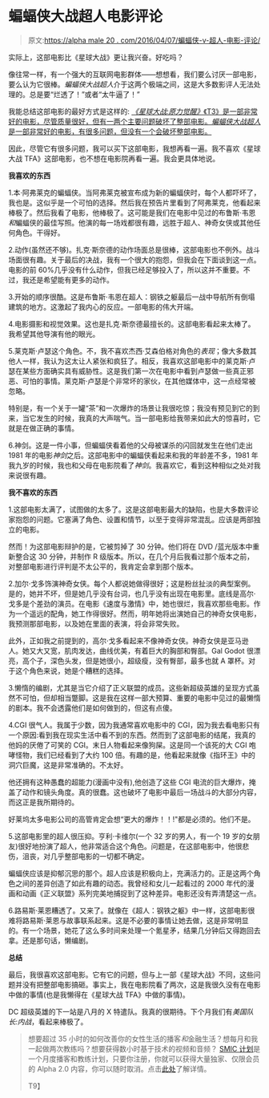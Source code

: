# 蝙蝠侠大战超人电影评论

> 原文:[https://alpha male 20 . com/2016/04/07/蝙蝠侠-v-超人-电影-评论/](https://alphamale20.com/2016/04/07/batman-v-superman-movie-review/)

实际上，这部电影比《星球大战》更让我兴奋。好吃吗？

像往常一样，有一个强大的互联网电影群体——想想看，我们要么讨厌一部电影，要么认为它很棒。*蝙蝠侠大战超人*介于这两个极端之间，这是大多数影评人无法处理的。总是要“烂透了！”或者“太牛逼了！”

我能总结这部电影的最好方式是这样的: [*《星球大战:原力觉醒》*《T3》是一部非常好的电影，尽管质量很好，但有一两个主要问题破坏了整部电影。*蝙蝠侠大战超人*是一部非常好的电影，有很多问题，但没有一个会破坏整部电影。](https://calebjonesblog.com/movie-review-star-wars-force-awakens/)

因此，尽管它有很多问题，我可以买下这部电影，我想再看一遍。我不喜欢《星球大战 TFA》这部电影，也不想在电影院再看一遍。我会更具体地说。

**我喜欢的东西**

1.本·阿弗莱克的蝙蝠侠。当阿弗莱克被宣布成为新的蝙蝠侠时，每个人都吓坏了，我也是。这似乎是一个可怕的选择。然后我在预告片里看到了阿弗莱克，他看起来棒极了。然后我看了电影，他棒极了。这可能是我们在电影中见过的布鲁斯·韦恩*和*蝙蝠侠的最佳写照。他演的每一场戏都很有趣，远胜于超人、神奇女侠或其他任何角色。干得好。

2.动作(虽然还不够)。扎克·斯奈德的动作场面总是很棒，这部电影也不例外。战斗场面很有趣。关于最后的决战，我有一个很大的抱怨，但我会在下面谈到这一点。电影的前 60%几乎没有什么动作，但我已经足够投入了，所以这并不重要。不过，我还是希望能有更多的动作。

3.开始的顺序很酷。这是布鲁斯·韦恩在超人：钢铁之躯最后一战中导航所有倒塌建筑的地方。这激起了我内心的反应。一部电影的伟大开端。

4.电影摄影和视觉效果。这也是扎克·斯奈德最擅长的。这部电影看起来太棒了。我希望其他导演有他的眼光。

5.莱克斯·卢瑟这个角色。不，我不喜欢杰西·艾森伯格对角色的*表现*；像大多数其他人一样，我认为这太让人紧张和疯狂了。相反，我喜欢这部电影中的莱克斯·卢瑟在某些方面确实具有威胁性。这是我们第一次在电影中看到卢瑟做一些真正邪恶、可怕的事情。莱克斯·卢瑟是个非常坏的家伙，在其他媒体中，这一点经常被忽略。

特别是，有一个关于一罐“茶”和一次爆炸的场景让我很吃惊；我没有预见到它的到来，当它发生的时候，我真的大声喘气。当一部电影给我带来如此大的惊喜时，它就是在做正确的事情。

6.神剑。这是一件小事，但蝙蝠侠看着他的父母被谋杀的闪回就发生在他们走出 1981 年的电影*神剑*之后。这部电影中的蝙蝠侠看起来和我的年龄差不多，1981 年我九岁的时候，我也和父母在电影院看了*神剑*。我喜欢它，看到这种相似之处对我来说很有趣。

**我不喜欢的东西**

1.这部电影太满了，试图做的太多了。这是这部电影最大的缺陷，也是大多数评论家抱怨的问题。它塞满了角色、设置和情节，以至于变得非常混乱。应该是两部独立的电影。

然而！为这部电影辩护的是，它被剪掉了 30 分钟。他们将在 DVD /蓝光版本中重新整合这 30 分钟，并制作 R 级版本。所以，在几个月后我看过那个版本之前，对整部电影进行评判是不太公平的，我肯定会拿到那个版本。

2.加尔·戈多饰演神奇女侠。每个人都说她做得很好；这是粉丝扯淡的典型案例。是的，她并不坏，但是她几乎没有台词，也几乎没有出现在电影里。底线是高尔·戈多是个差劲的演员。在电影《速度与激情》中，她也很烂，我喜欢那些电影。作为一个遥远的配角，她工作得很好。然而，明年她将出演她自己的神奇女侠电影，我预测那部电影，以及她在里面的表演，将会非常失败。

此外，正如我之前提到的，高尔·戈多看起来不像神奇女侠。神奇女侠是亚马逊人。她又大又宽，肌肉发达，曲线优美，有着巨大的胸部和臀部。Gal Godot 很漂亮，高个子，深色头发，但是她很小，超级瘦，没有臀部，最多也就 A 罩杯。对于这个角色来说，她是个糟糕的选择。

3.懒惰的编剧，尤其是当它介绍了正义联盟的成员。这些新超级英雄的呈现方式虽然不可怕，但却相当蹩脚。这是我在这样一部大预算、重要的电影中见过的最懒惰的剧本。我不会透露他们是如何做到的，但这有点傻。

4.CGI 很气人。我属于少数，因为我通常喜欢电影中的 CGI，因为我去看电影只有一个原因:看到我在现实生活中看不到的东西。然而到了这部电影的结尾，我真的他妈的厌倦了可笑的 CGI。末日人物看起来像狗屎。这是同一个该死的大 CGI 咆哮怪物，我们已经看到了大约 100 倍。有趣的是，他看起来就像《指环王》中的洞穴巨魔，这是非常准确的。不太好。

他还拥有这种愚蠢的超能力(漫画中没有),他创造了这些 CGI 电流的巨大爆炸，掩盖了动作和镜头角度。真的很蠢。这也破坏了电影中最后一场战斗的大部分内容，而这正是我所期待的。

好莱坞太多电影公司的高管肯定会想“更大的爆炸！！!"都是必须的。他们不是。

5.这部电影里的超人很压抑。亨利·卡维尔(一个 32 岁的男人，有一个 19 岁的女朋友)很好地扮演了超人，他非常适合这个角色。问题是，在这部电影中，他很悲伤，沮丧，对几乎整部电影的一切都不确定。

蝙蝠侠应该是抑郁沉思的那个。超人应该是积极向上，充满活力的。正是这两个角色之间的差异创造了如此有趣的动态。我曾经和女儿一起看过的 2000 年代的漫画和动画《正义联盟》系列完美地捕捉到了这种差异。电影还没有弄清楚这一点。

6.路易斯·莱恩糟透了。又来了。就像在《超人：钢铁之躯》中一样，这部电影很难将路易斯·莱恩与故事联系起来。这是不必要的事情让她去做，这是非常明显的。有一个场景，她花了这么多时间来处理一个氪星矛，结果几分钟后又得跑回去拿。还是那句话，懒编剧。

**总结**

最后，我很喜欢这部电影。它有它的问题，但与上一部《星球大战》不同，这些问题并没有把整部电影搞砸。事实上，我在电影院看了两次，这是我很久没有在电影中做的事情(也是我懒得在《星球大战 TFA》中做的事情)。

DC 超级英雄的下一站是八月的 X 特遣队。我真的很期待。下个月我们有*美国队长:内战*，看起来棒极了。

> 想要超过 35 小时的如何改善你的女性生活的播客*和*金融生活？想每月和我一起做两次教练吗？想要获得数小时基于技术的视频和音频？ [SMIC 计划](https://alphamale20.kartra.com/page/vIL17)是一个月度播客和教练计划，只要你注册，你就可以获得大量独家、仅限会员的 Alpha 2.0 内容，你可以随时取消。点击[此处](https://alphamale20.kartra.com/page/vIL17)了解详情。
> 
> T9】